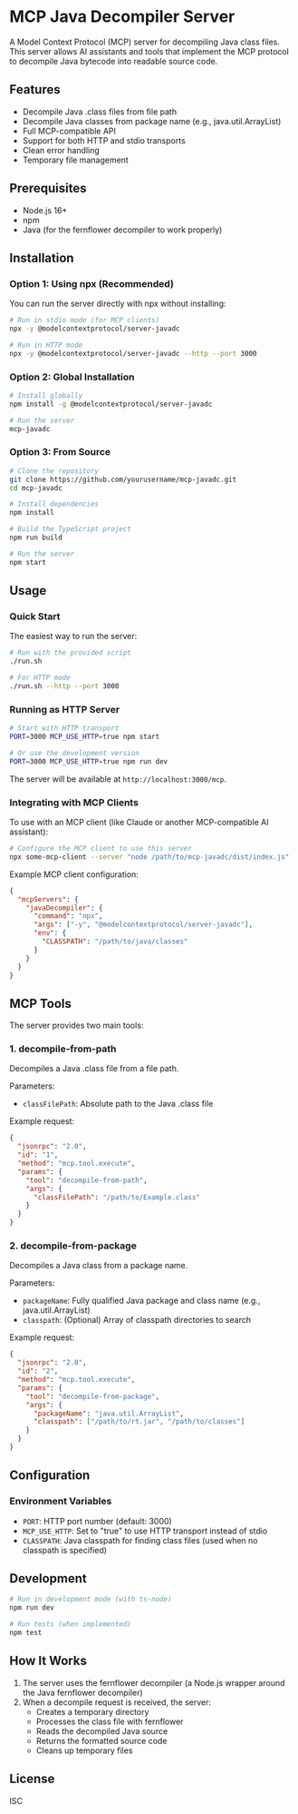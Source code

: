# MCP Java Decompiler Server

A Model Context Protocol (MCP) server for decompiling Java class files. This server allows AI assistants and tools that implement the MCP protocol to decompile Java bytecode into readable source code.

## Features

- Decompile Java .class files from file path
- Decompile Java classes from package name (e.g., java.util.ArrayList)
- Full MCP-compatible API
- Support for both HTTP and stdio transports
- Clean error handling
- Temporary file management

## Prerequisites

- Node.js 16+ 
- npm
- Java (for the fernflower decompiler to work properly)

## Installation

### Option 1: Using npx (Recommended)

You can run the server directly with npx without installing:

```bash
# Run in stdio mode (for MCP clients)
npx -y @modelcontextprotocol/server-javadc

# Run in HTTP mode
npx -y @modelcontextprotocol/server-javadc --http --port 3000
```

### Option 2: Global Installation

```bash
# Install globally
npm install -g @modelcontextprotocol/server-javadc

# Run the server
mcp-javadc
```

### Option 3: From Source

```bash
# Clone the repository
git clone https://github.com/yourusername/mcp-javadc.git
cd mcp-javadc

# Install dependencies
npm install

# Build the TypeScript project
npm run build

# Run the server
npm start
```

## Usage

### Quick Start

The easiest way to run the server:

```bash
# Run with the provided script
./run.sh 

# For HTTP mode
./run.sh --http --port 3000
```

### Running as HTTP Server

```bash
# Start with HTTP transport
PORT=3000 MCP_USE_HTTP=true npm start

# Or use the development version
PORT=3000 MCP_USE_HTTP=true npm run dev
```

The server will be available at `http://localhost:3000/mcp`.

### Integrating with MCP Clients

To use with an MCP client (like Claude or another MCP-compatible AI assistant):

```bash
# Configure the MCP client to use this server
npx some-mcp-client --server "node /path/to/mcp-javadc/dist/index.js"
```

Example MCP client configuration:

```json
{
  "mcpServers": {
    "javaDecompiler": {
      "command": "npx",
      "args": ["-y", "@modelcontextprotocol/server-javadc"],
      "env": {
        "CLASSPATH": "/path/to/java/classes"
      }
    }
  }
}
```

## MCP Tools

The server provides two main tools:

### 1. decompile-from-path

Decompiles a Java .class file from a file path.

Parameters:
- `classFilePath`: Absolute path to the Java .class file

Example request:
```json
{
  "jsonrpc": "2.0",
  "id": "1",
  "method": "mcp.tool.execute",
  "params": {
    "tool": "decompile-from-path",
    "args": {
      "classFilePath": "/path/to/Example.class"
    }
  }
}
```

### 2. decompile-from-package

Decompiles a Java class from a package name.

Parameters:
- `packageName`: Fully qualified Java package and class name (e.g., java.util.ArrayList)
- `classpath`: (Optional) Array of classpath directories to search

Example request:
```json
{
  "jsonrpc": "2.0",
  "id": "2",
  "method": "mcp.tool.execute",
  "params": {
    "tool": "decompile-from-package",
    "args": {
      "packageName": "java.util.ArrayList",
      "classpath": ["/path/to/rt.jar", "/path/to/classes"]
    }
  }
}
```

## Configuration

### Environment Variables

- `PORT`: HTTP port number (default: 3000)
- `MCP_USE_HTTP`: Set to "true" to use HTTP transport instead of stdio
- `CLASSPATH`: Java classpath for finding class files (used when no classpath is specified)

## Development

```bash
# Run in development mode (with ts-node)
npm run dev

# Run tests (when implemented)
npm test
```

## How It Works

1. The server uses the fernflower decompiler (a Node.js wrapper around the Java fernflower decompiler)
2. When a decompile request is received, the server:
   - Creates a temporary directory
   - Processes the class file with fernflower
   - Reads the decompiled Java source
   - Returns the formatted source code
   - Cleans up temporary files

## License

ISC
